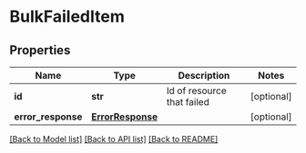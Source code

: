 # BulkFailedItem

## Properties
Name | Type | Description | Notes
------------ | ------------- | ------------- | -------------
**id** | **str** | Id of resource that failed | [optional] 
**error_response** | [**ErrorResponse**](ErrorResponse.md) |  | [optional] 

[[Back to Model list]](../README.md#documentation-for-models) [[Back to API list]](../README.md#documentation-for-api-endpoints) [[Back to README]](../README.md)


